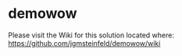# demowow

Please visit the Wiki for this solution located where:  https://github.com/jgmsteinfeld/demowow/wiki


